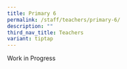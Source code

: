 ```yaml
---
title: Primary 6
permalink: /staff/teachers/primary-6/
description: ""
third_nav_title: Teachers
variant: tiptap
---
```

<p>Work in Progress</p>